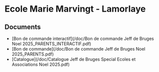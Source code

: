 # Ecole Marie Marvingt - Lamorlaye

## Documents

- [Bon de commande interactif](/doc/Bon de commande Jeff de Bruges Noel 2025_PARENTS_INTERACTIF.pdf)
- [Bon de commande](/doc/Bon de commande Jeff de Bruges Noel 2025_PARENTS.pdf)
- [Catalogue](/doc/Catalogue Jeff de Bruges Special Ecoles et Associations Noel 2025.pdf)